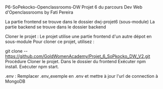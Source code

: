 P6-SoPekocko-Openclassrooms-DW
Projet 6 du parcours Dev Web d'Openclassrooms by Fati Pereira

La partie frontend se trouve dans le dossier dwj-projet6 (sous-module) La partie backend se trouve dans le dossier backend

Cloner le projet :
Le projet utilise une partie frontend d'un autre dépot en sous-module Pour cloner ce projet, utilisez :

git clone --https://github.com/GoldWomenAcademy/Projet_6_SoPkocko_DW_V2.git
Procédure
Cloner le projet.
Dans le dossier du frontend
Exécuter npm install.
Exécuter npm start.

.env :
Remplacer .env_exemple en .env et mettre à jour l'url de connection à MongoDB